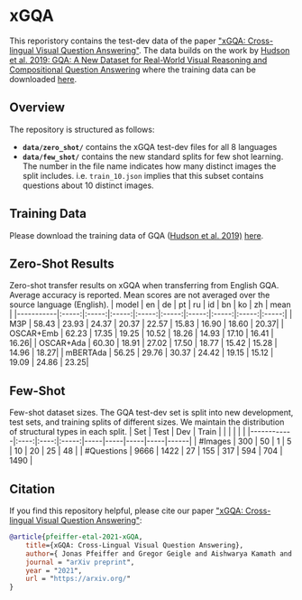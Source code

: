 # xGQA
This reporistory contains the test-dev data of the paper ["xGQA: Cross-lingual Visual Question Answering"](https://arxiv.org/).
The data builds on the work by [Hudson et al. 2019: GQA: A New Dataset for Real-World Visual Reasoning and Compositional Question Answering](https://arxiv.org/pdf/1902.09506.pdf) where the training data can be downloaded [here](https://cs.stanford.edu/people/dorarad/gqa/).

## Overview
The repository is structured as follows:
- **`data/zero_shot/`** contains the xGQA test-dev files for all 8 languages
- **`data/few_shot/`** contains the new standard splits for few shot learning. The number in the file name indicates how many distinct images the split includes. i.e. `train_10.json` implies that this subset contains questions about 10 distinct images.

## Training Data
Please download the training data of GQA ([Hudson et al. 2019)](https://arxiv.org/pdf/1902.09506.pdf) [here](https://cs.stanford.edu/people/dorarad/gqa/).

## Zero-Shot Results
Zero-shot transfer results on xGQA when transferring from English GQA. Average accuracy is reported. Mean scores are not averaged over
the source language (English).
| model     | en    | de    | pt    | ru    | id    | bn    | ko    | zh    | mean |
|-----------|:-----:|:-----:|:-----:|:-----:|:-----:|:-----:|:-----:|:-----:|:-----:|
| M3P       | 58.43 | 23.93 | 24.37 | 20.37 | 22.57 | 15.83 | 16.90 | 18.60 | 20.37|
| OSCAR+Emb | 62.23 | 17.35 | 19.25 | 10.52 | 18.26 | 14.93 | 17.10 | 16.41 | 16.26|
| OSCAR+Ada | 60.30 | 18.91 | 27.02 | 17.50 | 18.77 | 15.42 | 15.28 | 14.96 | 18.27|
| mBERTAda  | 56.25 | 29.76 | 30.37 | 24.42 | 19.15 | 15.12 | 19.09 | 24.86 | 23.25|

## Few-Shot
Few-shot dataset sizes. The GQA test-dev set is split into new development, test sets, and training splits of different sizes. We maintain the distribution of structural types in each split.
| Set        | Test |  Dev | Train |     |     |     |     |      |
|------------|:----:|:----:|:-----:|-----|-----|-----|-----|------|
| #Images    |  300 |   50 |     1 |  5  |  10 |  20 |  25 |   48 |
| #Questions | 9666 | 1422 |    27 | 155 | 317 | 594 | 704 | 1490 |

## Citation

If you find this repository helpful, please cite our paper ["xGQA: Cross-lingual Visual Question Answering"](https://arxiv.org/):

```bibtex
@article{pfeiffer-etal-2021-xGQA,
    title={xGQA: Cross-Lingual Visual Question Answering},
    author={ Jonas Pfeiffer and Gregor Geigle and Aishwarya Kamath and Jan-Martin O. Steitz and Stefan Roth and Ivan Vulić and Iryna Gurevych},
    journal = "arXiv preprint", 
    year = "2021",  
    url = "https://arxiv.org/"
}
```
